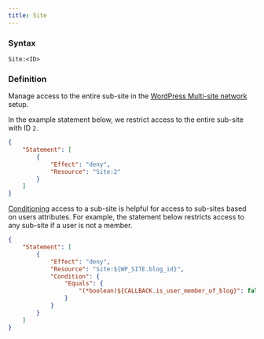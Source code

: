 ```yaml
---
title: Site
---
```


### Syntax

`Site:<ID>`

### Definition



Manage access to the entire sub-site in the [WordPress Multi-site network](https://codex.wordpress.org/Create_A_Network) setup.

In the example statement below, we restrict access to the entire sub-site with ID `2`.

```json
{
    "Statement": [
        {
            "Effect": "deny",
            "Resource": "Site:2"
        }
    ]
}
```

[Conditioning](/advanced/access-policy/condition/) access to a sub-site is helpful for access to sub-sites based on users attributes. For example, the statement below restricts access to any sub-site if a user is not a member.

```json
{
    "Statement": [
        {
            "Effect": "deny",
            "Resource": "Site:${WP_SITE.blog_id}",
            "Condition": {
                "Equals": {
                    "(*boolean)${CALLBACK.is_user_member_of_blog}": false
                }
            }
        }
    ]
}
```